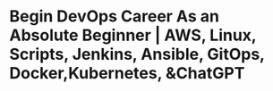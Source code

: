# Begin DevOps Career As an Absolute Beginner | AWS, Linux, Scripts, Jenkins, Ansible, GitOps, Docker,Kubernetes, &amp;ChatGPT
